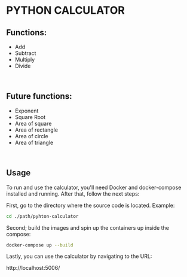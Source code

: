 # PYTHON CALCULATOR

## Functions:

* Add
* Subtract
* Multiply
* Divide

<br>

## Future functions:

* Exponent
* Square Root
* Area of square
* Area of rectangle
* Area of circle
* Area of triangle

<br>

## Usage

To run and use the calculator, you'll need Docker and docker-compose installed and running. After that, follow the next steps:

First, go to the directory where the source code is located. Example:

```bash
cd ./path/pyhton-calculator
```

Second; build the images and spin up the containers up inside the compose:

```bash
docker-compose up --build
```

Lastly, you can use the calculator by navigating to the URL:

http://localhost:5006/
